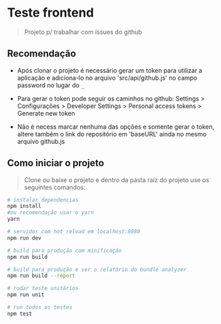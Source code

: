 # Teste frontend
> Projeto p/ trabalhar com issues do github

## Recomendação
* Após clonar o projeto é necessário gerar um token para utilizar a aplicação e adiciona-lo no arquivo 'src/api/github.js' no campo password no lugar do `_`

* Para gerar o token pode seguir os caminhos no github: Settings > Configurações > Developer Settings > Personal access tokens > Generate new token

* Não é necess marcar nenhuma das opções e somente gerar o token, altere também o link do repositório em 'baseURL' ainda no mesmo arquivo github.js

## Como iniciar o projeto
> Clone ou baixe o projeto e dentro da pasta raíz do projeto use os seguintes comandos:

``` bash
# instalar dependencias
npm install
#ou recomendação usar o yarn
yarn

# servidor com hot reload em localhost:8080
npm run dev

# build para produção com minificação
npm run build

# build para produção e ver o relatório do bundle analyzer
npm run build --report

# rodar teste unitários
npm run unit

# run todos os testes
npm test
```
